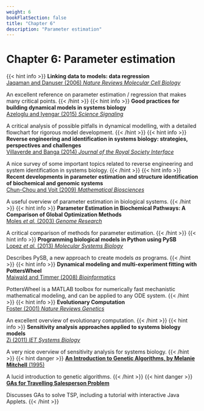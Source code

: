 ```yaml
---
weight: 6
bookFlatSection: false
title: "Chapter 6"
description: "Parameter estimation"
---
```


# Chapter 6: Parameter estimation

{{< hint info >}}
**Linking data to models: data regression**   
[Jaqaman and Danuser (2006) _Nature Reviews Molecular Cell Biology_](http://doi.org/10.1038/nrm2030)

An excellent reference on parameter estimation / regression that makes many critical points.
{{< /hint >}}
{{< hint info >}}
**Good practices for building dynamical models in systems biology**   
[Azeloglu and Iyengar (2015) _Science Signaling_](http://doi.org/10.1126/scisignal.aab0880)

A critical analysis of possible pitfalls in dynamical modelling, with a detailed flowchart for rigorous model development.
{{< /hint >}}
{{< hint info >}}
**Reverse engineering and identification in systems biology: strategies, perspectives and challenges**   
[Villaverde and Banga (2014) _Journal of the Royal Society Interface_](http://doi.org/10.1098/rsif.2013.0505)

A nice survey of some important topics related to reverse engineering and system identification in systems biology.
{{< /hint >}}
{{< hint info >}}
**Recent developments in parameter estimation and structure identification of biochemical and genomic systems**   
[Chun-Chou and Voit (2009) _Mathematical Biosciences_](http://doi.org/10.1016/j.mbs.2009.03.002)

A useful overview of parameter estimation in biological systems.
{{< /hint >}}
{{< hint info >}}
**Parameter Estimation in Biochemical Pathways: A Comparison of Global Optimization Methods**   
[Moles _et al._ (2003) _Genome Research_](http://doi.org/10.1101/gr.1262503)

A critical comparison of methods for parameter estimation.
{{< /hint >}}
{{< hint info >}}
**Programming biological models in Python using PySB**   
[Lopez _et al._ (2013) _Molecular Systems Biology_](http://doi.org/10.1038/msb.2013.1)

Describes PySB, a new approach to create models _as_ programs.
{{< /hint >}}
{{< hint info >}}
**Dynamical modeling and multi-experiment fitting with PottersWheel**   
[Maiwald and Timmer (2008) _Bioinformatics_](http://doi.org/10.1093/bioinformatics/btn350)

PottersWheel is a MATLAB toolbox for numerically fast mechanistic mathematical modeling, and can be applied to any ODE system.
{{< /hint >}}
{{< hint info >}}
**Evolutionary Computation**   
[Foster (2001) _Nature Reviews Genetics_](http://doi.org/10.1038/35076523)

An excellent overview of evolutionary computation.
{{< /hint >}}
{{< hint info >}}
**Sensitivity analysis approaches applied to systems biology models**   
[Zi (2011) _IET Systems Biology_](http://doi.org/10.1049/iet-syb.2011.0015)

A very nice overview of sensitivity analysis for systems biology.
{{< /hint >}}
{{< hint danger >}}
[**An Introduction to Genetic Algorithms, by Melanie Mitchell** (1995)](https://mitpress.mit.edu/books/introduction-genetic-algorithms)

A lucid introduction to genetic algorithms.
{{< /hint >}}
{{< hint danger >}}
[**GAs for Travelling Salesperson Problem**](http://www.obitko.com/tutorials/genetic-algorithms/tsp-example.php)

Discusses GAs to solve TSP, including a tutorial with interactive Java Applets.
{{< /hint >}}
